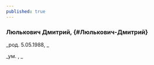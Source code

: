 ```yaml
---
published: true
---
```


### Люлькович Дмитрий,  {#Люлькович-Дмитрий}

_род. 5.05.1988, _

_ум. , _

        
